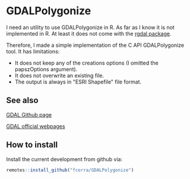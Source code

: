 
<!-- README.md is generated from README.Rmd. Please edit that file -->
GDALPolygonize
==============

I need an utility to use GDALPolygonize in R. As far as I know it is not implemented in R. At least it does not come with the [rgdal package](https://r-forge.r-project.org/projects/rgdal/).

Therefore, I made a simple implementation of the C API GDALPolygonize tool. It has limitations:

-   It does not keep any of the creations options (I omitted the papszOptions argument).
-   It does not overwrite an existing file.
-   The output is always in "ESRI Shapefile" file format.

See also
--------

[GDAL Github page](https://github.com/OSGeo/gdal)

[GDAL official webpages](https://gdal.org/)

How to install
--------------

Install the current development from github via:

``` r
remotes::install_github("fcorra/GDALPolygonize")
```

